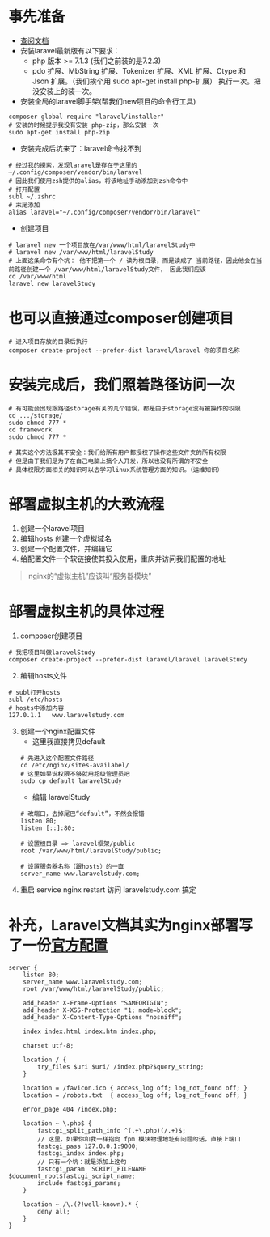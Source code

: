 # 事先准备
* [查阅文档](https://laravel-china.org/docs/laravel/5.6/installation#server-requirements)
* 安装laravel最新版有以下要求：
    * php 版本 >= 7.1.3 (我们之前装的是7.2.3)
    * pdo 扩展、MbString 扩展、Tokenizer 扩展、XML 扩展、Ctype 和 Json 扩展。（我们挨个用 sudo apt-get install php-扩展） 执行一次。把没安装上的装一次。
* 安装全局的laravel脚手架(帮我们new项目的命令行工具)
```
composer global require "laravel/installer"
# 安装的时候提示我没有安装 php-zip，那么安装一次
sudo apt-get install php-zip
```
* 安装完成后坑来了：laravel命令找不到
```
# 经过我的摸索，发现laravel是存在于这里的
~/.config/composer/vendor/bin/laravel
# 因此我们使用zsh提供的alias，将该地址手动添加到zsh命令中
# 打开配置
subl ~/.zshrc
# 末尾添加
alias laravel="~/.config/composer/vendor/bin/laravel"
```
* 创建项目
```
# laravel new 一个项目放在/var/www/html/laravelStudy中
# laravel new /var/www/html/laravelStudy
# 上面这条命令有个坑： 他不把第一个 / 读为根目录，而是读成了 当前路径，因此他会在当前路径创建一个 /var/www/html/laravelStudy文件， 因此我们应该
cd /var/www/html
laravel new laravelStudy
```

# 也可以直接通过composer创建项目
```
# 进入项目存放的目录后执行
composer create-project --prefer-dist laravel/laravel 你的项目名称
```

# 安装完成后，我们照着路径访问一次
```
# 有可能会出现跟路径storage有关的几个错误，都是由于storage没有被操作的权限
cd .../storage/
sudo chmod 777 *
cd framework
sudo chmod 777 *

# 其实这个方法极其不安全：我们给所有用户都授权了操作这些文件夹的所有权限
# 但是由于我们是为了在自己电脑上搞个人开发，所以也没有所谓的不安全
# 具体权限方面相关的知识可以去学习linux系统管理方面的知识。（运维知识）
```
# 部署虚拟主机的大致流程
1. 创建一个laravel项目
2. 编辑hosts 创建一个虚拟域名
3. 创建一个配置文件，并编辑它
4. 给配置文件一个软链接使其投入使用，重庆并访问我们配置的地址

> nginx的“虚拟主机”应该叫“服务器模块”

# 部署虚拟主机的具体过程
1. composer创建项目
```
# 我把项目叫做laravelStudy
composer create-project --prefer-dist laravel/laravel laravelStudy
```
2. 编辑hosts文件
```
# subl打开hosts
subl /etc/hosts
# hosts中添加内容
127.0.1.1	www.laravelstudy.com
```
3. 创建一个nginx配置文件
    * 这里我直接拷贝default
    ```
    # 先进入这个配置文件路径
    cd /etc/nginx/sites-availabel/
    # 这里如果说权限不够就用超级管理员吧
    sudo cp default laravelStudy 
    ```
    * 编辑 laravelStudy
    ```
    # 改端口，去掉尾巴“default”，不然会报错
    listen 80;
    listen [::]:80;

    # 设置根目录 => laravel框架/public
    root /var/www/html/laravelStudy/public;

    # 设置服务器名称（跟hosts）的一直
    server_name www.laravelstudy.com;
    ```
4. 重启 service nginx restart 访问 laravelstudy.com 搞定

# 补充，Laravel文档其实为nginx部署写了一份[官方配置](https://laravel-china.org/docs/laravel/5.6/deployment/1357#nginx)
```
server {
    listen 80;
    server_name www.laravelstudy.com;
    root /var/www/html/laravelStudy/public;

    add_header X-Frame-Options "SAMEORIGIN";
    add_header X-XSS-Protection "1; mode=block";
    add_header X-Content-Type-Options "nosniff";

    index index.html index.htm index.php;

    charset utf-8;

    location / {
        try_files $uri $uri/ /index.php?$query_string;
    }

    location = /favicon.ico { access_log off; log_not_found off; }
    location = /robots.txt  { access_log off; log_not_found off; }

    error_page 404 /index.php;

    location ~ \.php$ {
        fastcgi_split_path_info ^(.+\.php)(/.+)$;
        // 这里，如果你和我一样指向 fpm 模块物理地址有问题的话，直接上端口
        fastcgi_pass 127.0.0.1:9000;
        fastcgi_index index.php;
        // 只有一个坑：就是添加上这句
        fastcgi_param  SCRIPT_FILENAME $document_root$fastcgi_script_name;
        include fastcgi_params;
    }

    location ~ /\.(?!well-known).* {
        deny all;
    }
}
```
